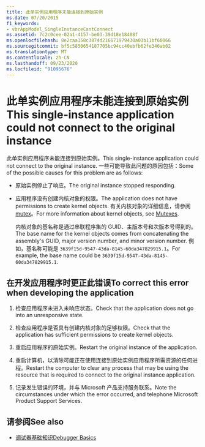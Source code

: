 ```yaml
---
title: 此单实例应用程序未能连接到原始实例
ms.date: 07/20/2015
f1_keywords:
- vbrAppModel_SingleInstanceCantConnect
ms.assetid: 7c2c0cee-02a1-4157-be03-39d18e18408f
ms.openlocfilehash: 8e2caa158c3874d216671979430a03b11bf60066
ms.sourcegitcommit: bf5c5850654187705bc94cc40ebfb62fe346ab02
ms.translationtype: MT
ms.contentlocale: zh-CN
ms.lasthandoff: 09/23/2020
ms.locfileid: "91095676"
---
```

# <a name="this-single-instance-application-could-not-connect-to-the-original-instance"></a><span data-ttu-id="260d0-102">此单实例应用程序未能连接到原始实例</span><span class="sxs-lookup"><span data-stu-id="260d0-102">This single-instance application could not connect to the original instance</span></span>

<span data-ttu-id="260d0-103">此单实例应用程序未能连接到原始实例。</span><span class="sxs-lookup"><span data-stu-id="260d0-103">This single-instance application could not connect to the original instance.</span></span> <span data-ttu-id="260d0-104">一些可能导致此问题的原因包括：</span><span class="sxs-lookup"><span data-stu-id="260d0-104">Some of the possible causes for this problem are as follows:</span></span>  
  
- <span data-ttu-id="260d0-105">原始实例停止了响应。</span><span class="sxs-lookup"><span data-stu-id="260d0-105">The original instance stopped responding.</span></span>  
  
- <span data-ttu-id="260d0-106">应用程序没有创建内核对象的权限。</span><span class="sxs-lookup"><span data-stu-id="260d0-106">The application does not have permissions to create kernel objects.</span></span> <span data-ttu-id="260d0-107">有关内核对象的详细信息，请参阅 [mutex](../../standard/threading/mutexes.md)。</span><span class="sxs-lookup"><span data-stu-id="260d0-107">For more information about kernel objects, see [Mutexes](../../standard/threading/mutexes.md).</span></span>  
  
     <span data-ttu-id="260d0-108">内核对象的基名称是通过串联程序集的 GUID、主版本号和次版本号得到的。</span><span class="sxs-lookup"><span data-stu-id="260d0-108">The base name for the kernel objects comes from concatenating the assembly's GUID, major version number, and minor version number.</span></span> <span data-ttu-id="260d0-109">例如，基名称可能是 `3639f15d-9547-43da-8145-60da347829915.1`。</span><span class="sxs-lookup"><span data-stu-id="260d0-109">For example, the base name could be `3639f15d-9547-43da-8145-60da347829915.1`.</span></span>  
  
## <a name="to-correct-this-error-when-developing-the-application"></a><span data-ttu-id="260d0-110">在开发应用程序时更正此错误</span><span class="sxs-lookup"><span data-stu-id="260d0-110">To correct this error when developing the application</span></span>  
  
1. <span data-ttu-id="260d0-111">检查应用程序未进入未响应状态。</span><span class="sxs-lookup"><span data-stu-id="260d0-111">Check that the application does not go into an unresponsive state.</span></span>  
  
2. <span data-ttu-id="260d0-112">检查应用程序是否具有创建内核对象的足够权限。</span><span class="sxs-lookup"><span data-stu-id="260d0-112">Check that the application has sufficient permissions to create kernel objects.</span></span>  
  
3. <span data-ttu-id="260d0-113">重启应用程序的原始实例。</span><span class="sxs-lookup"><span data-stu-id="260d0-113">Restart the original instance of the application.</span></span>  
  
4. <span data-ttu-id="260d0-114">重启计算机，以清除可能正在使用连接到原始实例应用程序所需资源的任何进程。</span><span class="sxs-lookup"><span data-stu-id="260d0-114">Restart the computer to clear any process that may be using the resource that is required to connect to the original instance application.</span></span>  
  
5. <span data-ttu-id="260d0-115">记录发生错误的环境，并与 Microsoft 产品支持服务联系。</span><span class="sxs-lookup"><span data-stu-id="260d0-115">Note the circumstances under which the error occurred, and telephone Microsoft Product Support Services.</span></span>  
  
## <a name="see-also"></a><span data-ttu-id="260d0-116">请参阅</span><span class="sxs-lookup"><span data-stu-id="260d0-116">See also</span></span>

- [<span data-ttu-id="260d0-117">调试器基础知识</span><span class="sxs-lookup"><span data-stu-id="260d0-117">Debugger Basics</span></span>](/visualstudio/debugger/debugger-feature-tour)
